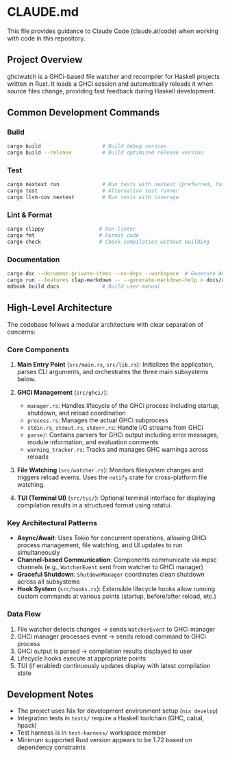 # CLAUDE.md

This file provides guidance to Claude Code (claude.ai/code) when working with code in this repository.

## Project Overview

ghciwatch is a GHCi-based file watcher and recompiler for Haskell projects written in Rust. It loads a GHCi session and automatically reloads it when source files change, providing fast feedback during Haskell development.

## Common Development Commands

### Build
```bash
cargo build                    # Build debug version
cargo build --release          # Build optimized release version
```

### Test
```bash
cargo nextest run              # Run tests with nextest (preferred, faster)
cargo test                     # Alternative test runner
cargo llvm-cov nextest         # Run tests with coverage
```

### Lint & Format
```bash
cargo clippy                  # Run linter
cargo fmt                     # Format code
cargo check                   # Check compilation without building
```

### Documentation
```bash
cargo doc --document-private-items --no-deps --workspace  # Generate API docs
cargo run --features clap-markdown -- --generate-markdown-help > docs/cli.md  # Update CLI docs
mdbook build docs              # Build user manual
```

## High-Level Architecture

The codebase follows a modular architecture with clear separation of concerns:

### Core Components

1. **Main Entry Point** (`src/main.rs`, `src/lib.rs`): Initializes the application, parses CLI arguments, and orchestrates the three main subsystems below.

2. **GHCi Management** (`src/ghci/`): 
   - `manager.rs`: Handles lifecycle of the GHCi process including startup, shutdown, and reload coordination
   - `process.rs`: Manages the actual GHCi subprocess
   - `stdin.rs`, `stdout.rs`, `stderr.rs`: Handle I/O streams from GHCi
   - `parse/`: Contains parsers for GHCi output including error messages, module information, and evaluation comments
   - `warning_tracker.rs`: Tracks and manages GHC warnings across reloads

3. **File Watching** (`src/watcher.rs`): Monitors filesystem changes and triggers reload events. Uses the `notify` crate for cross-platform file watching.

4. **TUI (Terminal UI)** (`src/tui/`): Optional terminal interface for displaying compilation results in a structured format using ratatui.

### Key Architectural Patterns

- **Async/Await**: Uses Tokio for concurrent operations, allowing GHCi process management, file watching, and UI updates to run simultaneously
- **Channel-based Communication**: Components communicate via mpsc channels (e.g., `WatcherEvent` sent from watcher to GHCi manager)
- **Graceful Shutdown**: `ShutdownManager` coordinates clean shutdown across all subsystems
- **Hook System** (`src/hooks.rs`): Extensible lifecycle hooks allow running custom commands at various points (startup, before/after reload, etc.)

### Data Flow

1. File watcher detects changes → sends `WatcherEvent` to GHCi manager
2. GHCi manager processes event → sends reload command to GHCi process  
3. GHCi output is parsed → compilation results displayed to user
4. Lifecycle hooks execute at appropriate points
5. TUI (if enabled) continuously updates display with latest compilation state

## Development Notes

- The project uses Nix for development environment setup (`nix develop`)
- Integration tests in `tests/` require a Haskell toolchain (GHC, cabal, hpack)
- Test harness is in `test-harness/` workspace member
- Minimum supported Rust version appears to be 1.72 based on dependency constraints